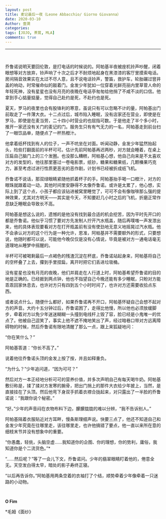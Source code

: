```yaml
---
layout: post
title: 麦记最后一夜（Leone Abbacchio/ Giorno Giovanna）
date: 2020-03-10
Author: 壹澗
categories: 
tags: [JOJO, 茶茸, MLA]
comments: true
--- 
```


***

<br/>

乔鲁诺说明天要回伦敦，是打电话的时候说的。阿帕基半夜被座机铃声吵醒，闭着眼想等对方放弃，铃声响了十次之后才不耐烦地起身在黑漆漆的客厅里摸索电话。房间隔音效果实在太过不尽人意，且不说电话铃声，警笛，救护车，轮胎碾过窨井盖的响动，时常催命似的敲着门。金发少年犹如一位穿着光鲜亮丽内里草菅人命的年轻死神，没有星星也没有月亮的夜晚在电话亭匆匆给他捎了不咸不淡的口信。他拿到手心掂量掂量，觉得自己赴约是死，不赴约也是死。

夏天，罗马的夜里也会有股锋利的寒意，虽说只有可以忽略不计的量，阿帕基出门前取走了一件薄大衣。十二点过后，城市陷入睡眠，没有店家还在营业，即使是在罗马，即使是在麦当劳，二十四小时营业的也屈指可数。于是他走了半个多小时，推开一家还没有关门的麦记的门。服务生只有有气无力的一名，阿帕基走到前台扫了一眼饮品单，随便点了一杯热橙汁。

他拿着纸杯找到有人的位子，一声不吭坐在对面。听闻动静，金发少年猛然抬起头，险些打翻面前的半杯可可。估计先前阿帕基再迟两秒，对方就会睡着，在桌上压扁自己脑门上的三个发圈。也没那么糟糕，阿帕基心想，他自己向来是不太喜欢对方的发型的，他往那里塞过一卷电影票，纸钞，糖果和糖果纸，几颗榛果巧克力，甚至考虑过进行性质更恶劣的恶作剧，计划书已经被折成纸飞机。

乔鲁诺不说话，那双绿眼睛紧随他抓着杯子的手。阿帕基抬手喝一口橙汁，对方的眼珠就跟着动一动，其他时间里安静得不太像乔鲁诺。或许是太累了，他心想，实际上到了这个点，小孩子都应该钻进被窝里睡觉了，可可不会有像咖啡那么强的提神效果，尤其对方明天——其实是今天，不知要赶几小时之后的飞机，折磨正常作息缺乏睡眠会导致长不高。

阿帕基是想这么说的，遗憾的是他没有找到最合适的机会挖苦，因为平时先开口的都是乔鲁诺。他似乎习惯了要对方先发制人拧开汽水瓶盖，随后再噗嗤一声发泄出来，他的具体表现要看对方在打开瓶盖前有没有使劲地无意义地摇晃过汽水瓶。他不会承认对方的这个行为是一种允许，恩准，阿帕基并不需要额外的形式，只要想说，他随时都可以说，可能他今晚仅仅是没有心情说，毕竟是被对方一通电话毫无道理地从睡梦中摇醒的。

半杯可可被喝剩最后一点褐色的残渣沉淀在杯底，乔鲁诺站起身来，阿帕基将自己的空杯叠了上去，攥到手里捏扁，离开时把它们丢进垃圾桶。

没有星星也没有月亮的夜晚，他们并肩走在人行道上时，阿帕基希望乔鲁诺的目的地是正确的。已经捱到两点钟，他也不指望自己今晚还能有多少睡眠，只盼对方能乖乖回家休息去，也许对方只有四到五个小时时间了，也许对方还需要收拾点东西。

或者说点什么，随便什么都好，如果乔鲁诺再不开口，阿帕基怀疑自己会想不起对方的声音。大约十五分钟过后，乔鲁诺困了，走得比他慢，所以他也必须放缓脚步，牵着对方以免少年迷迷糊糊一头撞到电线杆上毁了容，脸已经是小鬼唯一的优点了。他被自己逗笑了，事实上他不遮不掩地笑出了声，经过暗巷口带对方远离障碍物的时候，然后乔鲁诺有限地清醒了那么一点，跟上来狐疑地问：

“你在笑什么？”

阿帕基答道：“你长不高了。”

说着他往乔鲁诺头顶的金发上按了按，并且如释重负。

“为什么？”少年追问道，“因为可可？”

然后对方一本正经地分析可可的营养价值，并多次声明自己有每天喝牛奶。阿帕基敷衍称是，揉了揉对方发寒的腕骨，把出门捎上的那件大衣给少年披上，当然，是直接挂在了头顶。然后他弯下身双手抓着衣襟合拢起来，对只露出了一半脸的乔鲁诺说：“我跟你说个秘密。”

“好。”少年的声音闷在衣物布料下边，朦朦胧胧的难以分辨，“我不告诉别人。”

阿帕基隔着衣服贴近对方耳畔，慢条斯理细声说。快要三点了，他还不知道自己和金发少年究竟在往哪里走，该往哪里走，也许他搞错了要点，他一直以来所在意的细枝末节并没有想象中的重要。

“你愚蠢，轻佻，头脑空虚……我知道你的企图、你的理想，你的势利，庸俗，我知道你是个二流货色。”*

“……然后呢？”等了一会儿下文，乔鲁诺问。少年的翡翠眼睛盯着他的，倦意全无。天空发白得太早，暗处的影子寿终正寝。

“以后再告诉你。”阿帕基用两条空着的衣袖打了个结，顺势牵着少年像牵着一只迷路的小动物。

<br/>

**O Fim**

*毛姆《面纱》